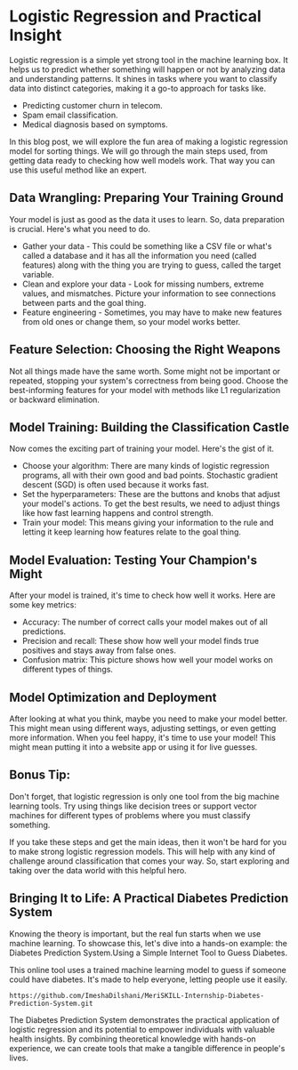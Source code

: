 # Logistic Regression and Practical Insight
Logistic regression is a simple yet strong tool in the machine learning box. It helps us to predict whether something will happen or not by analyzing data and understanding patterns. It shines in tasks where you want to classify data into distinct categories, making it a go-to approach for tasks 
like.
- Predicting customer churn in telecom.
- Spam email classification.
- Medical diagnosis based on symptoms.
  
In this blog post, we will explore the fun area of making a logistic regression model for sorting things. We will go through the main steps used, from getting data ready to checking how well models work. That way you can use this useful method like an expert.

## Data Wrangling: Preparing Your Training Ground
   
Your model is just as good as the data it uses to learn. So, data preparation is crucial. Here's what you need to do.
- Gather your data - This could be something like a CSV file or what's called a database and it has all the information you need (called features) along with the thing you are trying to guess, called the target variable.
- Clean and explore your data - Look for missing numbers, extreme values, and mismatches. Picture your information to see connections between parts and the goal thing.
- Feature engineering - Sometimes, you may have to make new features from old ones or change them, so your model works better.
## Feature Selection: Choosing the Right Weapons
Not all things made have the same worth. Some might not be important or repeated, stopping your system's correctness from being good. Choose the best-informing features for your model with methods like L1 regularization or backward elimination.
## Model Training: Building the Classification Castle
Now comes the exciting part of training your model. Here's the gist of it.
- Choose your algorithm: There are many kinds of logistic regression programs, all with their own good and bad points. Stochastic gradient descent (SGD) is often used because it works fast.
- Set the hyperparameters: These are the buttons and knobs that adjust your model's actions. To get the best results, we need to adjust things like how fast learning happens and control strength.
- Train your model: This means giving your information to the rule and letting it keep learning how features relate to the goal thing.
## Model Evaluation: Testing Your Champion's Might
After your model is trained, it's time to check how well it works. Here are some key metrics:
- Accuracy: The number of correct calls your model makes out of all predictions.
- Precision and recall: These show how well your model finds true positives and stays away from false ones.
- Confusion matrix: This picture shows how well your model works on different types of things.
## Model Optimization and Deployment
After looking at what you think, maybe you need to make your model better. This might mean using different ways, adjusting settings, or even getting more information. When you feel happy, it's time to use your model! This might mean putting it into a website app or using it for live guesses.
## Bonus Tip: 
Don't forget, that logistic regression is only one tool from the big machine learning tools. Try using things like decision trees or support vector machines for different types of problems where you must
classify something.

If you take these steps and get the main ideas, then it won't be hard for you to make strong logistic regression models. This will help with any kind of challenge around classification that comes your way. So, start exploring and taking over the data world with this helpful hero.

## Bringing It to Life: A Practical Diabetes Prediction System
Knowing the theory is important, but the real fun starts when we use machine learning. To showcase this, let's dive into a hands-on example: the Diabetes Prediction System.Using a Simple Internet Tool to Guess Diabetes.

This online tool uses a trained machine learning model to guess if someone could have diabetes. It's made to help everyone, letting people use it easily.
```
https://github.com/ImeshaDilshani/MeriSKILL-Internship-Diabetes-Prediction-System.git
```
The Diabetes Prediction System demonstrates the practical application of logistic regression and its potential to empower individuals with valuable health insights. By combining theoretical knowledge with hands-on experience, we can create tools that make a tangible difference in people's lives.
